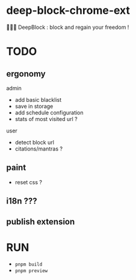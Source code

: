 # deep-block-chrome-ext

🧘🏻‍♂️ DeepBlock : block and regain your freedom !

# TODO

## ergonomy

admin
- add basic blacklist
- save in storage
- add schedule configuration
- stats of most visited url ?

user
- detect block url
- citations/mantras ?

## paint

- reset css ?

## i18n ???

## publish extension

# RUN

- `pnpm build`
- `pnpm preview`